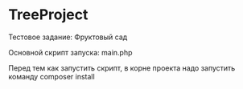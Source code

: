 # TreeProject

Тестовое задание: Фруктовый сад

Основной скрипт запуска: main.php

Перед тем как запустить скрипт, в корне проекта надо запустить команду composer install
